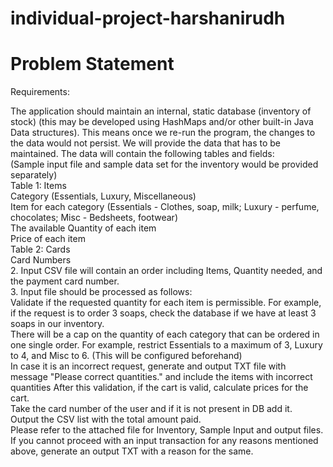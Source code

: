 # individual-project-harshanirudh
# Problem Statement
Requirements:

The application should maintain an internal, static database (inventory of stock)  (this may be developed using HashMaps and/or other  built-in Java Data structures). This means once we re-run the program, the changes to the data would not persist. We will provide the data that has to be maintained. The data will contain the following tables and fields:<br /> 
(Sample input file and sample data set for the inventory would be provided separately)<br /> 
Table 1: Items<br /> 
Category (Essentials, Luxury, Miscellaneous)<br /> 
Item for each category (Essentials - Clothes, soap, milk; Luxury - perfume, chocolates; Misc - Bedsheets, footwear)<br /> 
The available Quantity of each item<br /> 
Price of each item<br /> 
Table 2: Cards<br /> 
Card Numbers<br /> 
2. Input CSV file will contain an order including Items, Quantity needed, and the payment card number.<br /> 
3. Input file should be processed as follows:<br /> 
Validate if the requested quantity for each item is permissible. For example, if the request is to order 3 soaps, check the database if we have at least 3 soaps in our inventory.<br /> 
There will be a cap on the quantity of each category that can be ordered in one single order. For example, restrict Essentials to a maximum of 3, Luxury to 4, and Misc to 6. (This will be configured beforehand)<br /> 
In case it is an incorrect request, generate and output TXT file with message "Please correct quantities." and include the items with incorrect quantities
After this validation, if the cart is valid, calculate prices for the cart.<br /> 
Take the card number of the user and if it is not present in DB add it.<br /> 
Output the CSV list with the total amount paid.<br /> 
Please refer to the attached file for Inventory, Sample Input and output files. If you cannot proceed with an input transaction for any reasons mentioned above, generate an output TXT with a reason for the same.<br /> 
